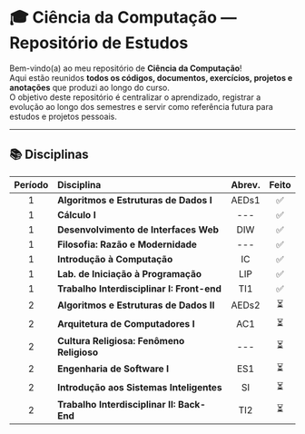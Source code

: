 # 🎓 Ciência da Computação — Repositório de Estudos

Bem-vindo(a) ao meu repositório de **Ciência da Computação**!  
Aqui estão reunidos **todos os códigos, documentos, exercícios, projetos e anotações** que produzi ao longo do curso.  
O objetivo deste repositório é centralizar o aprendizado, registrar a evolução ao longo dos semestres e servir como referência futura para estudos e projetos pessoais.

---

## 📚 Disciplinas

| Período | Disciplina | Abrev. | Feito |
|:-------:|:-------------------------------------------|:------:|:------:|
| 1 | **Algoritmos e Estruturas de Dados I** | AEDs1 | ✅ |
| 1 | **Cálculo I** | --- | ✅ |
| 1 | **Desenvolvimento de Interfaces Web** | DIW | ✅ |
| 1 | **Filosofia: Razão e Modernidade** | --- | ✅ |
| 1 | **Introdução à Computação** | IC | ✅ |
| 1 | **Lab. de Iniciação à Programação** | LIP | ✅ |
| 1 | **Trabalho Interdisciplinar I: Front-end** | TI1 | ✅ |
| 2 | **Algoritmos e Estruturas de Dados II** | AEDs2 | ⏳ |
| 2 | **Arquitetura de Computadores I** | AC1 | ⏳ |
| 2 | **Cultura Religiosa: Fenômeno Religioso** | --- | ⏳ |
| 2 | **Engenharia de Software I** | ES1 | ⏳ |
| 2 | **Introdução aos Sistemas Inteligentes** | SI | ⏳ |
| 2 | **Trabalho Interdisciplinar II: Back-End** | TI2 | ⏳ |
